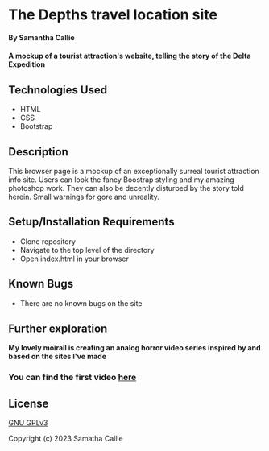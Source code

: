 # The Depths travel location site

#### By **Samantha Callie**

#### A mockup of a tourist attraction's website, telling the story of the Delta Expedition

## Technologies Used

* HTML
* CSS
* Bootstrap

## Description

This browser page is a mockup of an exceptionally surreal tourist attraction info site. Users can look the fancy Boostrap styling and my amazing photoshop work. They can also be decently disturbed by the story told herein. Small warnings for gore and unreality.

## Setup/Installation Requirements

* Clone repository
* Navigate to the top level of the directory
* Open index.html in your browser

## Known Bugs

* There are no known bugs on the site

## Further exploration

**My lovely moirail is creating an analog horror video series inspired by and based on the sites I've made**

### **You can find the first video [here](https://www.youtube.com/watch?v=MrgpDOLIKl8)**

## License

[GNU GPLv3](https://choosealicense.com/licenses/agpl-3.0/)

Copyright (c) 2023 Samatha Callie
